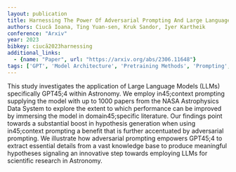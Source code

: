 ```yaml
---
layout: publication
title: Harnessing The Power Of Adversarial Prompting And Large Language Models For Robust Hypothesis Generation In Astronomy
authors: Ciucă Ioana, Ting Yuan-sen, Kruk Sandor, Iyer Kartheik
conference: "Arxiv"
year: 2023
bibkey: ciucă2023harnessing
additional_links:
  - {name: "Paper", url: "https://arxiv.org/abs/2306.11648"}
tags: ['GPT', 'Model Architecture', 'Pretraining Methods', 'Prompting', 'Security']
---
```

This study investigates the application of Large Language Models (LLMs) specifically GPT45;4 within Astronomy. We employ in45;context prompting supplying the model with up to 1000 papers from the NASA Astrophysics Data System to explore the extent to which performance can be improved by immersing the model in domain45;specific literature. Our findings point towards a substantial boost in hypothesis generation when using in45;context prompting a benefit that is further accentuated by adversarial prompting. We illustrate how adversarial prompting empowers GPT45;4 to extract essential details from a vast knowledge base to produce meaningful hypotheses signaling an innovative step towards employing LLMs for scientific research in Astronomy.
